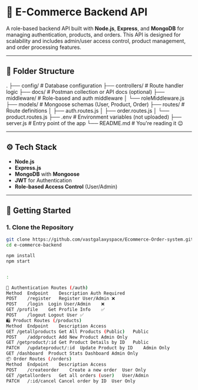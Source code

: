 # 🛒 E-Commerce Backend API

A role-based backend API built with **Node.js**, **Express**, and **MongoDB** for managing authentication, products, and orders. This API is designed for scalability and includes admin/user access control, product management, and order processing features.

---

## 📁 Folder Structure

.
├── config/               # Database configuration
├── controllers/          # Route handler logic
├── docs/                 # Postman collection or API docs (optional)
├── middleware/           # Role-based and auth middleware
│   └── roleMiddleware.js
├── models/               # Mongoose schemas (User, Product, Order)
├── routes/               # Route definitions
│   ├── auth.routes.js
│   ├── order.routes.js
│   └── product.routes.js
├── .env                  # Environment variables (not uploaded)
├── server.js             # Entry point of the app
└── README.md             # You're reading it 😉



---

## ⚙️ Tech Stack

- **Node.js**
- **Express.js**
- **MongoDB** with **Mongoose**
- **JWT** for Authentication
- **Role-based Access Control** (User/Admin)

---

## 🚀 Getting Started

### 1. Clone the Repository
```bash
git clone https://github.com/vastgalaxyspace/Ecommerce-Order-system.git
cd e-commerce-backend

npm install
npm start


:

🔐 Authentication Routes (/auth)
Method	Endpoint	Description	Auth Required
POST	/register	Register User/Admin	❌
POST	/login	Login User/Admin	❌
GET	/profile	Get Profile Info	✅
POST	/logout	Logout User	✅
🛍 Product Routes (/products)
Method	Endpoint	Description	Access
GET	/getallproducts	Get All Products (Public)	Public
POST	/addproduct	Add New Product	Admin Only
GET	/getproduct/:id	Get Product Details by ID	Public
PATCH	/updateproduct/:id	Update Product by ID	Admin Only
GET	/dashboard	Product Stats Dashboard	Admin Only
📦 Order Routes (/orders)
Method	Endpoint	Description	Access
POST	/createorder	Create a new order	User Only
GET	/getallorders	Get all orders (user)	User/Admin
PATCH	/:id/cancel	Cancel order by ID	User Only
